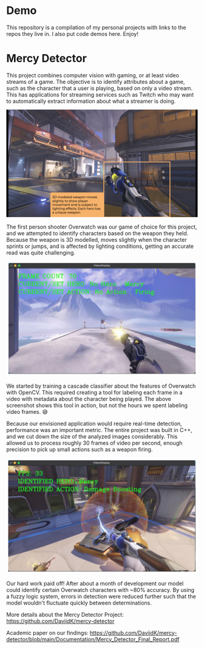 # Demo

This repository is a compilation of my personal projects with links to the repos they live in. I also put code demos here. Enjoy!

# Mercy Detector

This project combines computer vision with gaming, or at least video streams of a game. The objective is to identify attributes about a game, such as the character that a user is playing, based on only a video stream. This has applications for streaming services such as Twitch who may want to automatically extract information about what a streamer is doing.

![Mercy's Heads Up Display. The 3D modelled weapon moves slightly to show player movement and is subject to lighting effects. Each hero has a unique weapon](https://raw.githubusercontent.com/DaviidK/mercy-detector/main/Documentation/Images/hero_demo.png)

The first person shooter Overwatch was our game of choice for this project, and we attempted to identify characters based on the weapon they held. Because the weapon is 3D modelled, moves slightly when the character sprints or jumps, and is affected by lighting conditions, getting an accurate read was quite challenging.

![Cascade Training Tool. In order to train a cascade classifier model, a tool was created to quickly add metadata to frames of a video about the hero being played](https://raw.githubusercontent.com/mmunson2/demo/main/im/Cascade_Trainer.png)

We started by training a cascade classifier about the features of Overwatch with OpenCV. This required creating a tool for labeling each frame in a video with metadata about the character being played. The above screenshot shows this tool in action, but not the hours we spent labeling video frames. :sweat_smile:
    
Because our envisioned application would require real-time detection, performance was an important metric. The entire project was built in C++, and we cut down the size of the analyzed images considerably. This allowed us to process roughly 30 frames of video per second, enough precision to pick up small actions such as a weapon firing.

![Cascade Training Tool. In order to train a cascade classifier model, a tool was created to quickly add metadata to frames of a video about the hero being played](https://raw.githubusercontent.com/mmunson2/demo/main/im/Hero_Identification.png)

Our hard work paid off! After about a month of development our model could identify certain Overwatch characters with ~80% accuracy. By using a fuzzy logic system, errors in detection were reduced further such that the model wouldn't fluctuate quickly between determinations.  
   
More details about the Mercy Detector Project: https://github.com/DaviidK/mercy-detector
   
Academic paper on our findings: https://github.com/DaviidK/mercy-detector/blob/main/Documentation/Mercy_Detector_Final_Report.pdf



